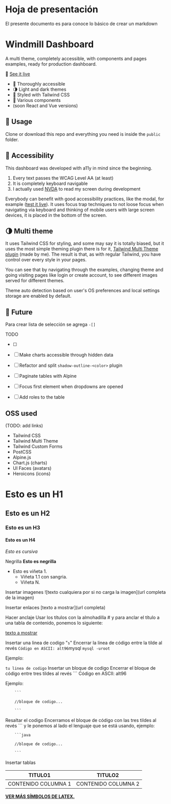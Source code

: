 # Hoja de presentación

El presente documento es para conoce lo básico de crear un markdown

# Windmill Dashboard

A multi theme, completely accessible, with components and pages examples, ready for production dashboard.

🧪 [See it live](https://windmill-dashboard.vercel.app/)

- 🦮 Thoroughly accessible
- 🌗 Light and dark themes
- 💅 Styled with Tailwind CSS
- 🧩 Various components
- (soon React and Vue versions)

## 🚀 Usage

Clone or download this repo and everything you need is inside the `public` folder.

## 🦮 Accessibility

This dashboard was developed with a11y in mind since the beginning.

1. Every text passes the WCAG Level AA (at least)
2. It is completely keyboard navigable
3. I actually used [NVDA](https://www.nvaccess.org/) to read my screen during development

Everybody can benefit with good accessibility practices, like the modal, for example ([test it live](https://windmill-dashboard.vercel.app/modals.html)). It uses focus trap techniques to not loose focus when navigating via keyboard and thinking of mobile users with large screen devices, it is placed in the bottom of the screen.

## 🌗 Multi theme

It uses Tailwind CSS for styling, and some may say it is totally biased, but it uses the most simple theming plugin there is for it, [Tailwind Multi Theme plugin](https://github.com/estevanmaito/tailwindcss-multi-theme#tailwind-css-multi-theme) (made by me). The result is that, as with regular Tailwind, you have control over every style in your pages.

You can see that by navigating through the examples, changing theme and going visiting pages like login or create account, to see different images served for different themes.

Theme auto detection based on user's OS preferences and local settings storage are enabled by default.

## 🔮 Future

Para crear lista de selección se agrega `-[]`

TODO

- [ ] 

- [ ] Make charts accessible through hidden data

- [ ] Refactor and split `shadow-outline-<color>` plugin

- [ ] Paginate tables with Alpine

- [ ] Focus first element when dropdowns are opened

- [ ] Add roles to the table

## OSS used

(TODO: add links)

- Tailwind CSS
- Tailwind Multi Theme
- Tailwind Custom Forms
- PostCSS
- Alpine.js
- Chart.js (charts)
- UI Faces (avatars)
- Heroicons (icons)

# Esto es un H1

## Esto es un H2

### Esto es un H3

#### Esto es un H4

*Esto es cursiva*

Negrilla
**Esto es negrilla**

- Esto es viñeta 1.
  - Viñeta 1.1 con sangria.
  - Viñeta N.

Insertar imagenes
![texto cualquiera por si no carga la imagen](url completa de la imagen)

Insertar enlaces
[texto a mostrar](url completa)

Hacer anclaje
Usar los títulos con la almohadilla # y para anclar el título a una tabla de contenido, ponemos lo siguiente:

[texto a mostrar](#mi-titulo-a-anclar)

Insertar una linea de codigo  "`s`"
Encerrar la linea de código entre la tilde al revés ` Código en ASCII: alt96
`mysql `mysql -uroot`

Ejemplo:

`tu linea de codigo`
Insertar un bloque de codigo
Encerrar el bloque de código entre tres tildes al revés ``` Código en ASCII: alt96

Ejemplo:

        ```
    
        //bloque de codigo...
    
        ```

Resaltar el codigo
Encerramos el bloque de código con las tres tildes al revés ``` y le ponemos al lado el lenguaje que se está usando, ejemplo:

        ```java
    
        //bloque de codigo...
    
        ```

Insertar tablas

| TITULO1             | TITULO2             |
| ------------------- | ------------------- |
| CONTENIDO COLUMNA 1 | CONTENIDO COLUMNA 2 |

[**VER MÁS SÍMBOLOS DE LATEX.**](http://metodos.fam.cie.uva.es/~latex/apuntes/apuntes3.pdf)
